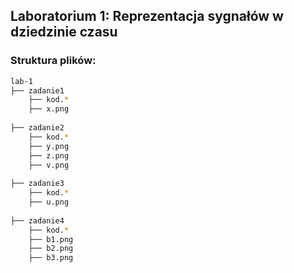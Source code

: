 ## Laboratorium 1: Reprezentacja sygnałów w dziedzinie czasu
### Struktura plików:

```bash
lab-1
├── zadanie1
    ├── kod.*
    ├── x.png
    
├── zadanie2
    ├── kod.*
    ├── y.png  
    ├── z.png  
    ├── v.png  
    
├── zadanie3
    ├── kod.*
    ├── u.png
    
├── zadanie4
    ├── kod.*
    ├── b1.png
    ├── b2.png
    ├── b3.png
```
